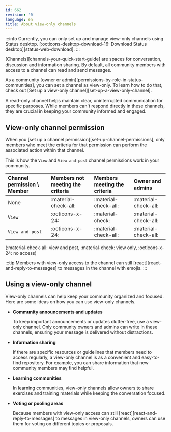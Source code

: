 ```yaml
---
id: 662
revision: '0'
language: en
title: About view-only channels
---
```


:::info
Currently, you can only set up and manage view-only channels using Status desktop. [:octicons-desktop-download-16: Download Status desktop][status-web-download].
:::

[Channels][channels-your-quick-start-guide] are spaces for conversation, discussion and information sharing. By default, all community members with access to a channel can read and send messages.

As a community [owner or admin][permissions-by-role-in-status-communities], you can set a channel as view-only. To learn how to do that, check out [Set up a view-only channel][set-up-a-view-only-channel].

A read-only channel helps maintain clear, uninterrupted communication for specific purposes. While members can't respond directly in these channels, they are crucial in keeping your community informed and engaged.

## View-only channel permission

When you [set up a channel permission][set-up-channel-permissions], only members who meet the criteria for that permission can perform the associated action within that channel.

This is how the `View` and `View and post` channel permissions work in your community.

| Channel permission \\ Member | Members not meeting the criteria | Members meeting the criteria | Owner and admins     |
| :--------------------------- | :------------------------------- | :--------------------------- | :------------------- |
| None                         | :material-check-all:             | :material-check-all:         | :material-check-all: |
| `View`                       | :octicons-x-24:                  | :material-check:             | :material-check-all: |
| `View and post`              | :octicons-x-24:                  | :material-check-all:         | :material-check-all: |

(:material-check-all: view and post, :material-check: view only, :octicons-x-24: no access)

:::tip
Members with view-only access to the channel can still [react][react-and-reply-to-messages] to messages in the channel with emojis.
:::

## Using a view-only channel

View-only channels can help keep your community organized and focused. Here are some ideas on how you can use view-only channels.

- **Community announcements and updates**

  To keep important announcements or updates clutter-free, use a view-only channel. Only community owners and admins can write in these channels, ensuring your message is delivered without distractions.

- **Information sharing**

  If there are specific resources or guidelines that members need to access regularly, a view-only channel is as a convenient and easy-to-find repository. For example, you can share information that new community members may find helpful.

- **Learning communities**

  In learning communities, view-only channels allow owners to share exercises and training materials while keeping the conversation focused.

- **Voting or pooling areas**

  Because members with view-only access can still [react][react-and-reply-to-messages] to messages in view-only channels, owners can use them for voting on different topics or proposals.
